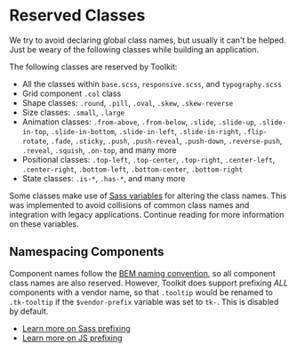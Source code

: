 # Reserved Classes #

We try to avoid declaring global class names, but usually it can't be helped.
Just be weary of the following classes while building an application.

The following classes are reserved by Toolkit:

* All the classes within `base.scss`, `responsive.scss`, and `typography.scss`
* Grid component `.col` class
* Shape classes: `.round`, `.pill`, `.oval`, `.skew`, `.skew-reverse`
* Size classes: `.small`, `.large`
* Animation classes: `.from-above`, `.from-below`, `.slide`, `.slide-up`, `.slide-in-top`,
    `.slide-in-bottom`, `.slide-in-left`, `.slide-in-right`, `.flip-rotate`,
    `.fade`, `.sticky`, `.push`, `.push-reveal`, `.push-down`, `.reverse-push`,
    `.reveal`, `.squish`, `.on-top`, and many more
* Positional classes: `.top-left`, `.top-center`, `.top-right`, `.center-left`, `.center-right`,
    `.bottom-left`, `.bottom-center`, `.bottom-right`
* State classes: `.is-*`, `.has-*`, and many more

Some classes make use of [Sass variables](../sass/variables.md) for altering the class names.
This was implemented to avoid collisions of common class names and integration with legacy applications.
Continue reading for more information on these variables.

## Namespacing Components ##

Component names follow the [BEM naming convention](bem.md), so all component class names are also reserved.
However, Toolkit does support prefixing *ALL* components with a vendor name,
so that `.tooltip` would be renamed to `.tk-tooltip` if the `$vendor-prefix` variable was set to `tk-`.
This is disabled by default.

* [Learn more on Sass prefixing](../sass/variables.md)
* [Learn more on JS prefixing](../js/toolkit.md)